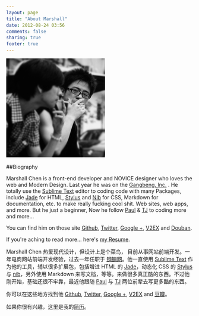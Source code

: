 ```yaml
---
layout: page
title: "About Marshall"
date: 2012-08-24 03:56
comments: false
sharing: true
footer: true
---
```


![about me](/images/me.jpg)

##Biography

Marshall Chen is a front-end developer and NOVICE designer who loves the web and Modern Design. Last year he was on the [Gangbeng, Inc.](http://mall.gangbeng.com 'Gangbeng, Inc.') . He totally use the [Sublime Text](http://www.sublimetext.com/) editor to coding code with many Packages, include [Jade](http://jade-lang.com/ 'HTML Template Language') for HTML, [Stylus](http://learnboost.github.com/stylus/ 'dynamic CSS language') and [Nib](http://visionmedia.github.com/nib/ 'css3 extensions for Stylus') for CSS,  Markdown for documentation, etc. to make really fucking cool shit. Web sites, web apps, and more. But he just a beginner, Now he follow [Paul](http://paulirish.com) & [TJ](http://tjholowaychuk.com/) to coding more and more...

You can find him on those site [Github](https://github.com/MarshallChen), [Twitter](https://twitter.com/ChenJuniors), [Google +](https://plus.google.com/110536217864070108814), [V2EX](http://www.v2ex.com/member/MarshallChen) and [Douban](http://www.douban.com/people/MarshallChen/).

If you're aching to read more... here's [my Resume](http://marshallchen.me/resume).

Marshall Chen 热爱现代设计，但设计上是个菜鸟， 目前从事网站前端开发。一年电商网站前端开发经验，过去一年任职于 [钢镚网](http://mall.gangbeng.com)。他一直使用 [Sublime Text](http://www.sublimetext.com/) 作为他的工具，辅以很多扩展包，包括增进 HTML 的 [Jade](http://jade-lang.com/ 'HTML 模板语言')，动态化 CSS 的 [Stylus](http://learnboost.github.com/stylus/ '动态 CSS 语言') 与 [nib](http://visionmedia.github.com/nib/ '作为中间件配合 Stylus 来使用')，另外使用 Markdown 来写文档，等等。来做很多真正酷的东西。不过他刚开始，基础还很不牢靠，最近他跟随 [Paul](http://paulirish.com) 与 [TJ](http://tjholowaychuk.com/) 两位前辈去写更多酷的东西。

你可以在这些地方找到他 [Github](https://github.com/MarshallChen), [Twitter](https://twitter.com/ChenJuniors), [Google +](https://plus.google.com/110536217864070108814), [V2EX](http://www.v2ex.com/member/MarshallChen) and [豆瓣](http://www.douban.com/people/MarshallChen/)。

如果你很有兴趣，这里是我的[简历](http://marshallchen.me/resume)。